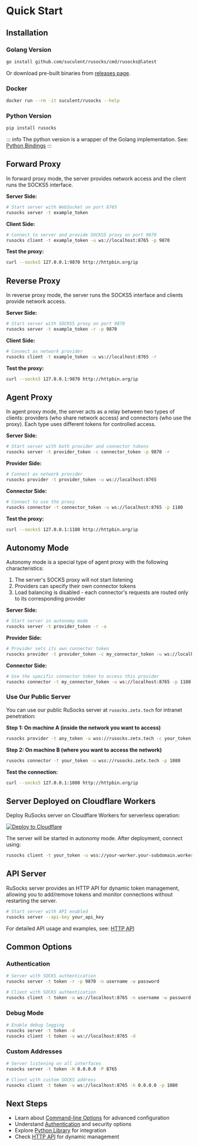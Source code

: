 # Quick Start

## Installation

### Golang Version

```bash
go install github.com/suculent/rusocks/cmd/rusocks@latest
```

Or download pre-built binaries from [releases page](https://github.com/suculent/rusocks/releases).

### Docker
```bash
docker run --rm -it suculent/rusocks --help
```

### Python Version
```bash
pip install rusocks
```

::: info
The python version is a wrapper of the Golang implementation. See: [Python Bindings](/python/)
:::

## Forward Proxy

In forward proxy mode, the server provides network access and the client runs the SOCKS5 interface.

**Server Side:**
```bash
# Start server with WebSocket on port 8765
rusocks server -t example_token
```

**Client Side:**
```bash
# Connect to server and provide SOCKS5 proxy on port 9870
rusocks client -t example_token -u ws://localhost:8765 -p 9870
```

**Test the proxy:**
```bash
curl --socks5 127.0.0.1:9870 http://httpbin.org/ip
```

## Reverse Proxy

In reverse proxy mode, the server runs the SOCKS5 interface and clients provide network access.

**Server Side:**
```bash
# Start server with SOCKS5 proxy on port 9870
rusocks server -t example_token -r -p 9870
```

**Client Side:**
```bash
# Connect as network provider
rusocks client -t example_token -u ws://localhost:8765 -r
```

**Test the proxy:**
```bash
curl --socks5 127.0.0.1:9870 http://httpbin.org/ip
```

## Agent Proxy

In agent proxy mode, the server acts as a relay between two types of clients: providers (who share network access) and connectors (who use the proxy). Each type uses different tokens for controlled access.

**Server Side:**
```bash
# Start server with both provider and connector tokens
rusocks server -t provider_token -c connector_token -p 9870 -r
```

**Provider Side:**
```bash
# Connect as network provider
rusocks provider -t provider_token -u ws://localhost:8765
```

**Connector Side:**
```bash
# Connect to use the proxy
rusocks connector -t connector_token -u ws://localhost:8765 -p 1180
```

**Test the proxy:**
```bash
curl --socks5 127.0.0.1:1180 http://httpbin.org/ip
```

## Autonomy Mode

Autonomy mode is a special type of agent proxy with the following characteristics:

1. The server's SOCKS proxy will not start listening
2. Providers can specify their own connector tokens
3. Load balancing is disabled - each connector's requests are routed only to its corresponding provider

**Server Side:**
```bash
# Start server in autonomy mode
rusocks server -t provider_token -r -a
```

**Provider Side:**
```bash
# Provider sets its own connector token
rusocks provider -t provider_token -c my_connector_token -u ws://localhost:8765
```

**Connector Side:**
```bash
# Use the specific connector token to access this provider
rusocks connector -t my_connector_token -u ws://localhost:8765 -p 1180
```

### Use Our Public Server

You can use our public RuSocks server at `rusocks.zetx.tech` for intranet penetration:

**Step 1: On machine A (inside the network you want to access)**
```bash
rusocks provider -t any_token -u wss://rusocks.zetx.tech -c your_token
```

**Step 2: On machine B (where you want to access the network)**
```bash
rusocks connector -t your_token -u wss://rusocks.zetx.tech -p 1080
```

**Test the connection:**
```bash
curl --socks5 127.0.0.1:1080 http://httpbin.org/ip
```

## Server Deployed on Cloudflare Workers

Deploy RuSocks server on Cloudflare Workers for serverless operation:

[![Deploy to Cloudflare](https://deploy.workers.cloudflare.com/button)](https://deploy.workers.cloudflare.com/?url=https://github.com/rusocks/rusocks.js)

The server will be started in autonomy mode. After deployment, connect using:


```bash
rusocks client -t your_token -u wss://your-worker.your-subdomain.workers.dev -p 9870
```

## API Server

RuSocks server provides an HTTP API for dynamic token management, allowing you to add/remove tokens and monitor connections without restarting the server.

```bash
# Start server with API enabled
rusocks server --api-key your_api_key
```

For detailed API usage and examples, see: [HTTP API](/guide/http-api)

## Common Options

### Authentication
```bash
# Server with SOCKS authentication
rusocks server -t token -r -p 9870 -n username -w password

# Client with SOCKS authentication
rusocks client -t token -u ws://localhost:8765 -n username -w password
```

### Debug Mode
```bash
# Enable debug logging
rusocks server -t token -d
rusocks client -t token -u ws://localhost:8765 -d
```

### Custom Addresses
```bash
# Server listening on all interfaces
rusocks server -t token -H 0.0.0.0 -P 8765

# Client with custom SOCKS address
rusocks client -t token -u ws://localhost:8765 -h 0.0.0.0 -p 1080
```

## Next Steps

- Learn about [Command-line Options](/guide/cli-options) for advanced configuration
- Understand [Authentication](/guide/authentication) and security options
- Explore [Python Library](/python/) for integration
- Check [HTTP API](/guide/http-api) for dynamic management